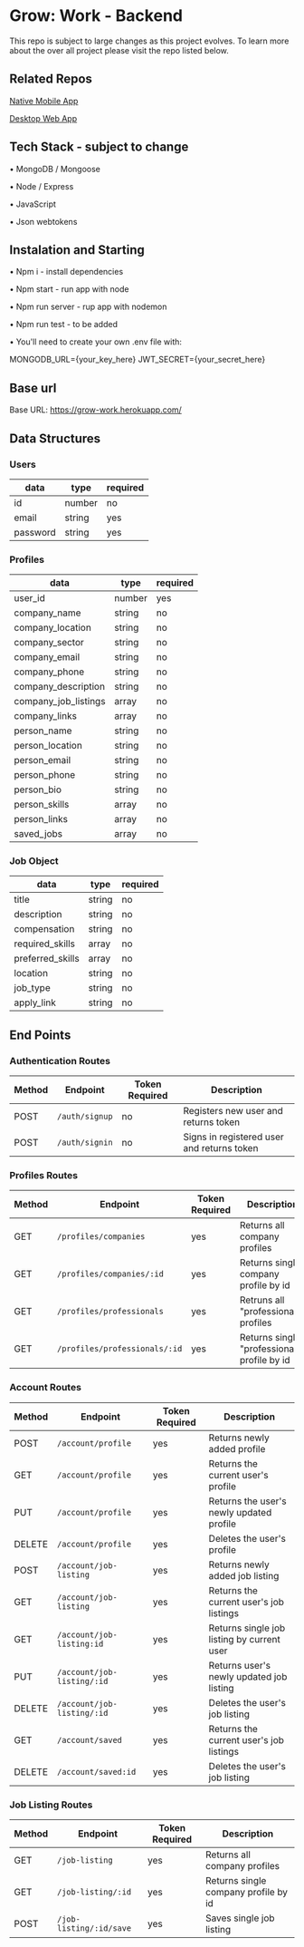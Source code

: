# Grow: Work - Backend

This repo is subject to large changes as this project evolves. To learn more about the over all project please visit the repo listed below.

## Related Repos

[Native Mobile App](https://github.com/Grow-Work/frontend-react-native)

[Desktop Web App](https://github.com/Grow-Work/frontend-react-desktop)

## Tech Stack - subject to change

• MongoDB / Mongoose

• Node / Express

• JavaScript

• Json webtokens

## Instalation and Starting

• Npm i - install dependencies

• Npm start - run app with node

• Npm run server - rup app with nodemon

• Npm run test - to be added

• You'll need to create your own .env file with:

MONGODB_URL={your_key_here}
JWT_SECRET={your_secret_here}

## Base url

Base URL: https://grow-work.herokuapp.com/

## Data Structures

### Users

| data         | type   | required |
| ------------ | ------ | -------- |
| id           | number | no       |
| email        | string | yes      |
| password     | string | yes      |

### Profiles

| data                 | type   | required |
| -------------------- | ------ | -------- |
| user_id              | number | yes      |
| company_name         | string | no       |
| company_location     | string | no       |
| company_sector       | string | no       |
| company_email        | string | no       |
| company_phone        | string | no       |
| company_description  | string | no       |
| company_job_listings | array  | no       |
| company_links        | array  | no       |
| person_name          | string | no       |
| person_location      | string | no       |
| person_email         | string | no       |
| person_phone         | string | no       |
| person_bio           | string | no       |
| person_skills        | array  | no       |
| person_links         | array  | no       |
| saved_jobs           | array  | no       |

### Job Object

| data             | type   | required |
| ---------------- | ------ | -------- |
| title            | string | no       |
| description      | string | no       |
| compensation     | string | no       |
| required_skills  | array  | no       |
| preferred_skills | array  | no       |
| location         | string | no       |
| job_type         | string | no       |
| apply_link       | string | no       |

## End Points

### Authentication Routes

| Method | Endpoint       | Token Required | Description                                |
| ------ | -------------- | -------------- | ------------------------------------------ |
| POST   | `/auth/signup` | no             | Registers new user and returns token       |
| POST   | `/auth/signin` | no             | Signs in registered user and returns token |

### Profiles Routes

| Method | Endpoint                      | Token Required | Description                                 |
| ------ | ------------------------------| -------------- | ------------------------------------------  |
| GET    | `/profiles/companies`         | yes            | Returns all company profiles                |
| GET    | `/profiles/companies/:id`     | yes            | Returns single company profile by id        |
| GET    | `/profiles/professionals`     | yes            | Retruns all "professionals" profiles        |
| GET    | `/profiles/professionals/:id` | yes            | Returns single "professional" profile by id |

### Account Routes

| Method | Endpoint                        | Token Required | Description                                 |
| ------ | ------------------------------- | -------------- | ------------------------------------------  |
| POST   | `/account/profile`              | yes            | Returns newly added profile                 |
| GET    | `/account/profile`              | yes            | Returns the current user's profile          |
| PUT    | `/account/profile`              | yes            | Returns the user's newly updated profile    |
| DELETE | `/account/profile`              | yes            | Deletes the user's profile                  |
| POST   | `/account/job-listing`          | yes            | Returns newly added job listing             |
| GET    | `/account/job-listing`          | yes            | Returns the current user's job listings     |
| GET    | `/account/job-listing:id`       | yes            | Returns single job listing by current user  |
| PUT    | `/account/job-listing/:id`      | yes            | Returns user's newly updated job listing    |
| DELETE | `/account/job-listing/:id`      | yes            | Deletes the user's job listing              |
| GET    | `/account/saved`                | yes            | Returns the current user's job listings     |
| DELETE | `/account/saved:id`             | yes            | Deletes the user's job listing              |

### Job Listing Routes

| Method | Endpoint                | Token Required | Description                           |
| ------ | ------------------------| -------------- | ------------------------------------  |
| GET    | `/job-listing`          | yes            | Returns all company profiles          |
| GET    | `/job-listing/:id`      | yes            | Returns single company profile by id  |
| POST   | `/job-listing/:id/save` | yes            | Saves single job listing              |


